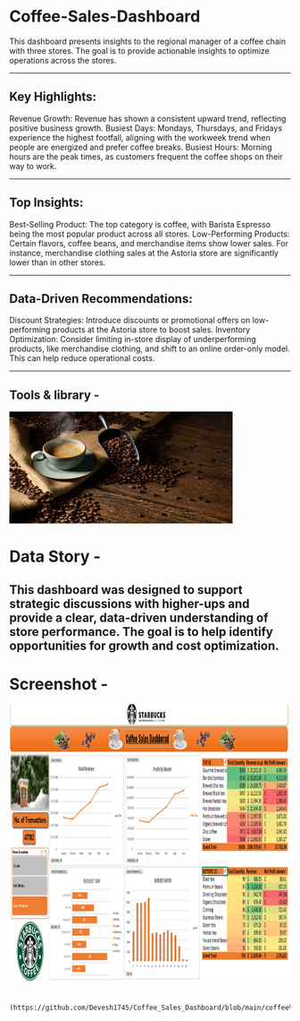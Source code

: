 





# Coffee-Sales-Dashboard

This dashboard presents insights to the regional manager of a coffee chain with three stores. The goal is to provide actionable insights to optimize operations across the stores.

---

## Key Highlights:
Revenue Growth: Revenue has shown a consistent upward trend, reflecting positive business growth. Busiest Days: Mondays, Thursdays, and Fridays experience the highest footfall, aligning with the workweek trend when people are energized and prefer coffee breaks. Busiest Hours: Morning hours are the peak times, as customers frequent the coffee shops on their way to work.

---

## Top Insights:
Best-Selling Product: The top category is coffee, with Barista Espresso being the most popular product across all stores. Low-Performing Products: Certain flavors, coffee beans, and merchandise items show lower sales. For instance, merchandise clothing sales at the Astoria store are significantly lower than in other stores.

---

## Data-Driven Recommendations:
Discount Strategies: Introduce discounts or promotional offers on low-performing products at the Astoria store to boost sales. Inventory Optimization: Consider limiting in-store display of underperforming products, like merchandise clothing, and shift to an online order-only model. This can help reduce operational costs.

---
## Tools & library -

<img src="https://github.com/Devesh1745/Coffee_Sales_Dashboard/blob/main/istockphoto-1467739359-612x612.jpg" alt="logo" width="400" height="200"/>


# Data Story -
## This dashboard was designed to support strategic discussions with higher-ups and provide a clear, data-driven understanding of store performance. The goal is to help identify opportunities for growth and cost optimization.


# Screenshot -

<img src="https://github.com/Devesh1745/Coffee_Sales_Dashboard/blob/main/coffee%20ss.PNG" alt="myql-logo" width="1000" height="500"/>

          (https://github.com/Devesh1745/Coffee_Sales_Dashboard/blob/main/coffee%20ss.PNG) &nbsp;
